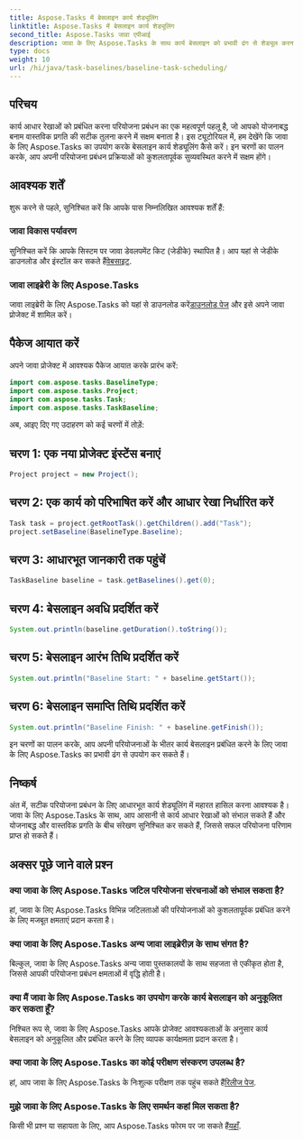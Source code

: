 ```yaml
---
title: Aspose.Tasks में बेसलाइन कार्य शेड्यूलिंग
linktitle: Aspose.Tasks में बेसलाइन कार्य शेड्यूलिंग
second_title: Aspose.Tasks जावा एपीआई
description: जावा के लिए Aspose.Tasks के साथ कार्य बेसलाइन को प्रभावी ढंग से शेड्यूल करना सीखें। अपनी परियोजना प्रबंधन प्रक्रियाओं को सहजता से सुव्यवस्थित करें।
type: docs
weight: 10
url: /hi/java/task-baselines/baseline-task-scheduling/
---
```

## परिचय
कार्य आधार रेखाओं को प्रबंधित करना परियोजना प्रबंधन का एक महत्वपूर्ण पहलू है, जो आपको योजनाबद्ध बनाम वास्तविक प्रगति की सटीक तुलना करने में सक्षम बनाता है। इस ट्यूटोरियल में, हम देखेंगे कि जावा के लिए Aspose.Tasks का उपयोग करके बेसलाइन कार्य शेड्यूलिंग कैसे करें। इन चरणों का पालन करके, आप अपनी परियोजना प्रबंधन प्रक्रियाओं को कुशलतापूर्वक सुव्यवस्थित करने में सक्षम होंगे।
## आवश्यक शर्तें
शुरू करने से पहले, सुनिश्चित करें कि आपके पास निम्नलिखित आवश्यक शर्तें हैं:
### जावा विकास पर्यावरण
 सुनिश्चित करें कि आपके सिस्टम पर जावा डेवलपमेंट किट (जेडीके) स्थापित है। आप यहां से जेडीके डाउनलोड और इंस्टॉल कर सकते हैं[वेबसाइट](https://www.oracle.com/java/technologies/javase-jdk11-downloads.html).
### जावा लाइब्रेरी के लिए Aspose.Tasks
 जावा लाइब्रेरी के लिए Aspose.Tasks को यहां से डाउनलोड करें[डाउनलोड पेज](https://releases.aspose.com/tasks/java/) और इसे अपने जावा प्रोजेक्ट में शामिल करें।
## पैकेज आयात करें
अपने जावा प्रोजेक्ट में आवश्यक पैकेज आयात करके प्रारंभ करें:
```java
import com.aspose.tasks.BaselineType;
import com.aspose.tasks.Project;
import com.aspose.tasks.Task;
import com.aspose.tasks.TaskBaseline;
```
अब, आइए दिए गए उदाहरण को कई चरणों में तोड़ें:
## चरण 1: एक नया प्रोजेक्ट इंस्टेंस बनाएं
```java
Project project = new Project();
```
## चरण 2: एक कार्य को परिभाषित करें और आधार रेखा निर्धारित करें
```java
Task task = project.getRootTask().getChildren().add("Task");
project.setBaseline(BaselineType.Baseline);
```
## चरण 3: आधारभूत जानकारी तक पहुंचें
```java
TaskBaseline baseline = task.getBaselines().get(0);
```
## चरण 4: बेसलाइन अवधि प्रदर्शित करें
```java
System.out.println(baseline.getDuration().toString());
```
## चरण 5: बेसलाइन आरंभ तिथि प्रदर्शित करें
```java
System.out.println("Baseline Start: " + baseline.getStart());
```
## चरण 6: बेसलाइन समाप्ति तिथि प्रदर्शित करें
```java
System.out.println("Baseline Finish: " + baseline.getFinish());
```
इन चरणों का पालन करके, आप अपनी परियोजनाओं के भीतर कार्य बेसलाइन प्रबंधित करने के लिए जावा के लिए Aspose.Tasks का प्रभावी ढंग से उपयोग कर सकते हैं।
## निष्कर्ष
अंत में, सटीक परियोजना प्रबंधन के लिए आधारभूत कार्य शेड्यूलिंग में महारत हासिल करना आवश्यक है। जावा के लिए Aspose.Tasks के साथ, आप आसानी से कार्य आधार रेखाओं को संभाल सकते हैं और योजनाबद्ध और वास्तविक प्रगति के बीच संरेखण सुनिश्चित कर सकते हैं, जिससे सफल परियोजना परिणाम प्राप्त हो सकते हैं।
## अक्सर पूछे जाने वाले प्रश्न
### क्या जावा के लिए Aspose.Tasks जटिल परियोजना संरचनाओं को संभाल सकता है?
हां, जावा के लिए Aspose.Tasks विभिन्न जटिलताओं की परियोजनाओं को कुशलतापूर्वक प्रबंधित करने के लिए मजबूत क्षमताएं प्रदान करता है।
### क्या जावा के लिए Aspose.Tasks अन्य जावा लाइब्रेरीज़ के साथ संगत है?
बिल्कुल, जावा के लिए Aspose.Tasks अन्य जावा पुस्तकालयों के साथ सहजता से एकीकृत होता है, जिससे आपकी परियोजना प्रबंधन क्षमताओं में वृद्धि होती है।
### क्या मैं जावा के लिए Aspose.Tasks का उपयोग करके कार्य बेसलाइन को अनुकूलित कर सकता हूँ?
निश्चित रूप से, जावा के लिए Aspose.Tasks आपके प्रोजेक्ट आवश्यकताओं के अनुसार कार्य बेसलाइन को अनुकूलित और प्रबंधित करने के लिए व्यापक कार्यक्षमता प्रदान करता है।
### क्या जावा के लिए Aspose.Tasks का कोई परीक्षण संस्करण उपलब्ध है?
 हां, आप जावा के लिए Aspose.Tasks के निःशुल्क परीक्षण तक पहुंच सकते हैं[रिलीज पेज](https://releases.aspose.com/).
### मुझे जावा के लिए Aspose.Tasks के लिए समर्थन कहां मिल सकता है?
 किसी भी प्रश्न या सहायता के लिए, आप Aspose.Tasks फोरम पर जा सकते हैं[यहाँ](https://forum.aspose.com/c/tasks/15).